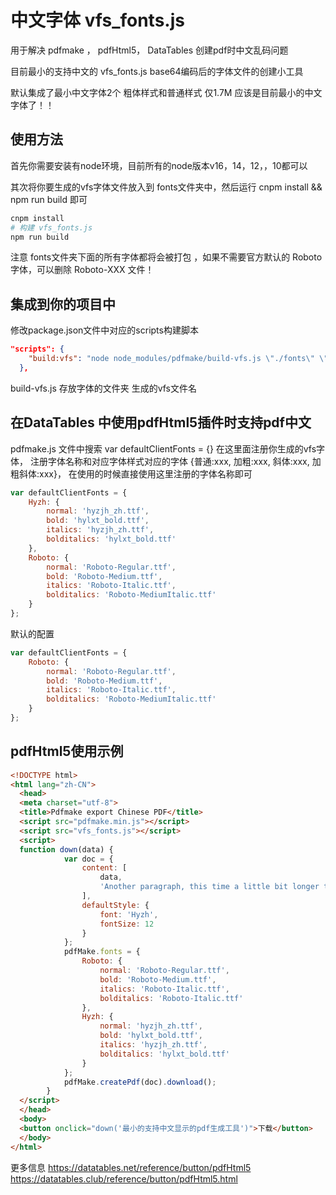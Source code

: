 # 中文字体 vfs_fonts.js 

用于解决 pdfmake ， pdfHtml5， DataTables 创建pdf时中文乱码问题

目前最小的支持中文的 vfs_fonts.js  base64编码后的字体文件的创建小工具

默认集成了最小中文字体2个 粗体样式和普通样式 仅1.7M  应该是目前最小的中文字体了！！


## 使用方法
首先你需要安装有node环境，目前所有的node版本v16，14，12，，10都可以

其次将你要生成的vfs字体文件放入到 fonts文件夹中，然后运行 cnpm install && npm run build 即可
~~~sh
cnpm install
# 构建 vfs_fonts.js 
npm run build
~~~

注意 fonts文件夹下面的所有字体都将会被打包 ，如果不需要官方默认的 Roboto字体，可以删除 Roboto-XXX 文件！

## 集成到你的项目中
修改package.json文件中对应的scripts构建脚本
~~~json
"scripts": {
    "build:vfs": "node node_modules/pdfmake/build-vfs.js \"./fonts\" \"./build/vfs_fonts.js\" "
  },
~~~
build-vfs.js 存放字体的文件夹  生成的vfs文件名


## 在DataTables 中使用pdfHtml5插件时支持pdf中文

pdfmake.js 文件中搜索 var defaultClientFonts = {} 在这里面注册你生成的vfs字体， 
注册字体名称和对应字体样式对应的字体 {普通:xxx, 加粗:xxx, 斜体:xxx, 加粗斜体:xxx}， 在使用的时候直接使用这里注册的字体名称即可
~~~js
var defaultClientFonts = {
	Hyzh: {
		normal: 'hyzjh_zh.ttf',
		bold: 'hylxt_bold.ttf',
		italics: 'hyzjh_zh.ttf',
		bolditalics: 'hylxt_bold.ttf'
	},
	Roboto: {
		normal: 'Roboto-Regular.ttf',
		bold: 'Roboto-Medium.ttf',
		italics: 'Roboto-Italic.ttf',
		bolditalics: 'Roboto-MediumItalic.ttf'
	}
};
~~~

默认的配置
~~~js
var defaultClientFonts = {
	Roboto: {
		normal: 'Roboto-Regular.ttf',
		bold: 'Roboto-Medium.ttf',
		italics: 'Roboto-Italic.ttf',
		bolditalics: 'Roboto-MediumItalic.ttf'
	}
};
~~~

## pdfHtml5使用示例
~~~html
<!DOCTYPE html>
<html lang="zh-CN">
  <head>
  <meta charset="utf-8">
  <title>Pdfmake export Chinese PDF</title>
  <script src="pdfmake.min.js"></script>
  <script src="vfs_fonts.js"></script>
  <script>
  function down(data) {
            var doc = {
                content: [
                    data,
                    'Another paragraph, this time a little bit longer to make sure, this line will be divided into at least two lines'
                ],
                defaultStyle: {
                    font: 'Hyzh',
                    fontSize: 12
                }
            };
            pdfMake.fonts = {
                Roboto: {
                    normal: 'Roboto-Regular.ttf',
                    bold: 'Roboto-Medium.ttf',
                    italics: 'Roboto-Italic.ttf',
                    bolditalics: 'Roboto-Italic.ttf'
                },
                Hyzh: {
					normal: 'hyzjh_zh.ttf',
					bold: 'hylxt_bold.ttf',
					italics: 'hyzjh_zh.ttf',
					bolditalics: 'hylxt_bold.ttf'
				}
            };
            pdfMake.createPdf(doc).download();
        }
  </script>
  </head>
  <body>
  <button onclick="down('最小的支持中文显示的pdf生成工具')">下载</button>
  </body>
</html>  
~~~

更多信息
https://datatables.net/reference/button/pdfHtml5
https://datatables.club/reference/button/pdfHtml5.html


